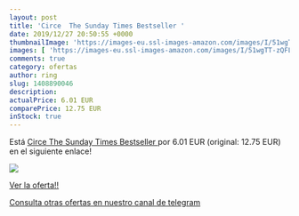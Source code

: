 ```yaml
---
layout: post
title: 'Circe  The Sunday Times Bestseller '
date: 2019/12/27 20:50:55 +0000
thumbnailImage: 'https://images-eu.ssl-images-amazon.com/images/I/51wgTT-zQFL._SL200_.jpg'
images: [ 'https://images-eu.ssl-images-amazon.com/images/I/51wgTT-zQFL._SL200_.jpg' ]
comments: true
category: ofertas
author: ring
slug: 1408890046
description:
actualPrice: 6.01 EUR
comparePrice: 12.75 EUR
inStock: true
---
```


Está [Circe  The Sunday Times Bestseller ](https://www.amazon.com/dp/1408890046/?tag=redken08-20) por 6.01 EUR (original: 12.75 EUR) en el siguiente enlace!

[![](https://images-eu.ssl-images-amazon.com/images/I/51wgTT-zQFL._SL200_.jpg)](https://www.amazon.com/dp/1408890046/?tag=redken08-20)

[Ver la oferta!!](https://www.amazon.com/dp/1408890046/?tag=redken08-20)

[Consulta otras ofertas en nuestro canal de telegram](https://t.me/s/ofertas25)
